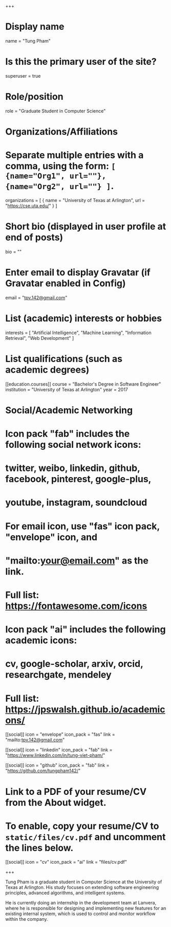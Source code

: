 +++
# Display name
name = "Tung Pham"

# Is this the primary user of the site?
superuser = true

# Role/position
role = "Graduate Student in Computer Science"

# Organizations/Affiliations
#   Separate multiple entries with a comma, using the form: `[ {name="Org1", url=""}, {name="Org2", url=""} ]`.
organizations = [ { name = "University of Texas at Arlington", url = "https://cse.uta.edu/" } ]

# Short bio (displayed in user profile at end of posts)
bio = ""

# Enter email to display Gravatar (if Gravatar enabled in Config)
email = "tpv.142@gmail.com"

# List (academic) interests or hobbies
interests = [
  "Artificial Intelligence",
  "Machine Learning",
  "Information Retrieval",
  "Web Development"
]

# List qualifications (such as academic degrees)
[[education.courses]]
  course = "Bachelor's Degree in Software Engineer"
  institution = "University of Texas at Arlington"
  year = 2017

# Social/Academic Networking
#
# Icon pack "fab" includes the following social network icons:
#
#   twitter, weibo, linkedin, github, facebook, pinterest, google-plus,
#   youtube, instagram, soundcloud
#
#   For email icon, use "fas" icon pack, "envelope" icon, and
#   "mailto:your@email.com" as the link.
#
#   Full list: https://fontawesome.com/icons
#
# Icon pack "ai" includes the following academic icons:
#
#   cv, google-scholar, arxiv, orcid, researchgate, mendeley
#
#   Full list: https://jpswalsh.github.io/academicons/

[[social]]
  icon = "envelope"
  icon_pack = "fas"
  link = "mailto:tpv.142@gmail.com" 

[[social]]
  icon = "linkedin"
  icon_pack = "fab"
  link = "https://www.linkedin.com/in/tung-viet-pham/"
  
[[social]]
  icon = "github"
  icon_pack = "fab"
  link = "https://github.com/tungpham142/"

# Link to a PDF of your resume/CV from the About widget.
# To enable, copy your resume/CV to `static/files/cv.pdf` and uncomment the lines below.
 [[social]]
   icon = "cv"
   icon_pack = "ai"
   link = "files/cv.pdf"

+++

Tung Pham is a graduate student in Computer Science at the University of Texas at Arlington. His study focuses on extending software engineering principles, advanced algorithms, and intelligent systems.

He is currently doing an internship in the development team at Lanvera, where he is responsible for designing and implementing new features for an existing internal system, which is used to control and monitor workflow within the company.
